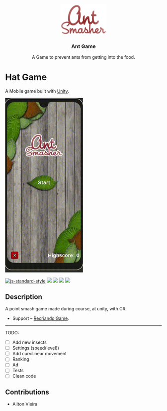 <p align="center">
    <img src="Assets\_Game\Sprites\UI's\Menu\ant_logo.png" alt="Logo" width=150 height=100>

  <h3 align="center">Ant Game</h3>

  <p align="center">
    A Game to prevent ants from getting into the food.
  </p>
</p>


# Hat Game

A Mobile game built with [Unity](https://unity.com/).

![Screenshot](/ant-smash-intro.gif?raw=true "Screenshot")

[![js-standard-style](https://img.shields.io/badge/code%20style-standard-brightgreen.svg)]()
[![](https://img.shields.io/badge/tests-not%20tested-red.svg)]()
[![](https://img.shields.io/badge/platform-Android%20%7C%20Simulator-blue.svg)]()
[![](https://img.shields.io/badge/download-releases-brightgreen.svg)](https://github.com/AiltonVieira/hat-game/releases)
[![](https://img.shields.io/badge/unity-2D-brightgreen.svg)]()

## Description

A point smash game made during course, at unity, with C#.
- Support – [Recriando Game](https://www.youtube.com/recriandogames).

---

TODO:

- [ ] Add new insects
- [ ] Settings (speed(level))
- [ ] Add curvilinear movement
- [ ] Ranking
- [ ] Ad
- [ ] Tests
- [ ] Clean code

## Contributions

- Ailton Vieira